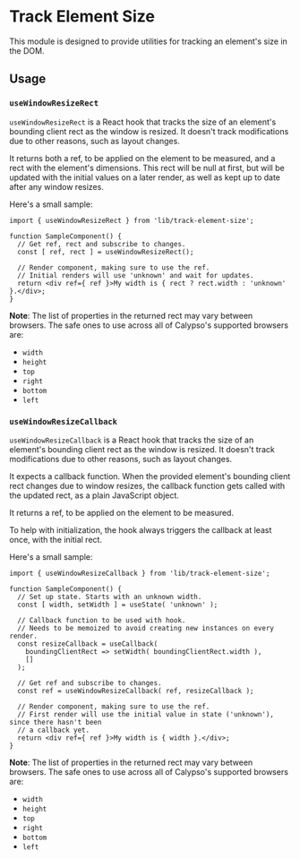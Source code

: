 Track Element Size
==================

This module is designed to provide utilities for tracking an element's size in the DOM.

## Usage

### `useWindowResizeRect`

`useWindowResizeRect` is a React hook that tracks the size of an element's bounding client rect as
the window is resized. It doesn't track modifications due to other reasons, such as layout changes.

It returns both a ref, to be applied on the element to be measured, and a rect with the element's
dimensions. This rect will be null at first, but will be updated with the initial values on a later
render, as well as kept up to date after any window resizes.

Here's a small sample:

```JSX
import { useWindowResizeRect } from 'lib/track-element-size';

function SampleComponent() {
  // Get ref, rect and subscribe to changes.
  const [ ref, rect ] = useWindowResizeRect();

  // Render component, making sure to use the ref.
  // Initial renders will use 'unknown' and wait for updates.
  return <div ref={ ref }>My width is { rect ? rect.width : 'unknown' }.</div>;
}
```

**Note**: The list of properties in the returned rect may vary between browsers. The safe ones to
use across all of Calypso's supported browsers are:
- `width`
- `height`
- `top`
- `right`
- `bottom`
- `left`


### `useWindowResizeCallback`

`useWindowResizeCallback` is a React hook that tracks the size of an element's bounding client rect
as the window is resized. It doesn't track modifications due to other reasons, such as layout
changes.

It expects a callback function. When the provided element's bounding client rect changes due to
window resizes, the callback function gets called with the updated rect, as a plain JavaScript
object.

It returns a ref, to be applied on the element to be measured.

To help with initialization, the hook always triggers the callback at least once, with the initial
rect.

Here's a small sample:

```JSX
import { useWindowResizeCallback } from 'lib/track-element-size';

function SampleComponent() {
  // Set up state. Starts with an unknown width.
  const [ width, setWidth ] = useState( 'unknown' );

  // Callback function to be used with hook.
  // Needs to be memoized to avoid creating new instances on every render.
  const resizeCallback = useCallback(
    boundingClientRect => setWidth( boundingClientRect.width ),
    []
  );

  // Get ref and subscribe to changes.
  const ref = useWindowResizeCallback( ref, resizeCallback );

  // Render component, making sure to use the ref.
  // First render will use the initial value in state ('unknown'), since there hasn't been
  // a callback yet.
  return <div ref={ ref }>My width is { width }.</div>;
}
```

**Note**: The list of properties in the returned rect may vary between browsers. The safe ones to
use across all of Calypso's supported browsers are:
- `width`
- `height`
- `top`
- `right`
- `bottom`
- `left`
